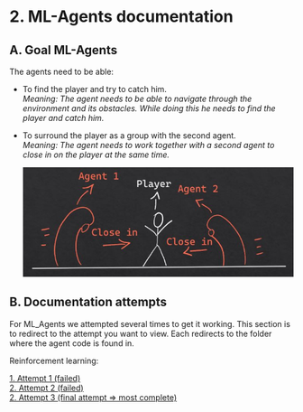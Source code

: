 # 2. ML-Agents documentation

## A. Goal ML-Agents

The agents need to be able:

- To find the player and try to catch him.
  \
   _Meaning: The agent needs to be able to navigate through the environment and its obstacles. While doing this he needs to find the player and catch him._
- To surround the player as a group with the second agent.
  \
  _Meaning: The agent needs to work together with a second agent to close in on the player at the same time._

  ![imageexplanation](ImagesREADME/ExplanationProjectAgents.JPG)

## B. Documentation attempts

For ML_Agents we attempted several times to get it working. This section is to redirect to the attempt you want to view. Each redirects to the folder where the agent code is found in.

Reinforcement learning:

[1. Attempt 1 (failed)](https://github.com/AP-IT-GH/eindproject-Studentaccount456/tree/NewMain/Assets/ID_004/Scripts)
\
[2. Attempt 2 (failed)](https://github.com/AP-IT-GH/eindproject-Studentaccount456/tree/NewMain/Assets/ID_002/Scripts)
\
[2. Attempt 3 (final attempt => most complete)](https://github.com/AP-IT-GH/eindproject-Studentaccount456/tree/NewMain/Assets/ID_003/Scripts)
